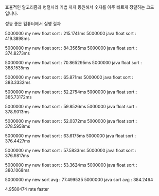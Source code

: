 효율적인 알고리즘과 병렬처리 기법 까지 동원해서 숫자를 아주 빠르게 정렬하는 코드 입니다.

성능 좋은 컴퓨터에서 실행 결과

5000000 my new float sort : 215.1741ms
5000000 java float sort : 419.3898ms

5000000 my new float sort : 84.3565ms
5000000 java float sort : 374.8273ms

5000000 my new float sort : 70.865295ms
5000000 java float sort : 388.1535ms

5000000 my new float sort : 65.871ms
5000000 java float sort : 383.3332ms

5000000 my new float sort : 52.2754ms
5000000 java float sort : 385.73172ms

5000000 my new float sort : 59.8526ms
5000000 java float sort : 378.9013ms

5000000 my new float sort : 52.0372ms
5000000 java float sort : 378.5958ms

5000000 my new float sort : 63.6175ms
5000000 java float sort : 376.4427ms

5000000 my new float sort : 57.5833ms
5000000 java float sort : 376.9817ms

5000000 my new float sort : 53.3624ms
5000000 java float sort : 380.1068ms

5000000 my new sort avg : 77.499535
5000000 java sort avg : 384.2464

4.9580474 rate faster
